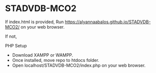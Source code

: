 # STADVDB-MCO2


If index.html is provided, Run https://alyannaabalos.github.io/STADVDB-MCO2/ on your web browser.

If not,

PHP Setup
- Download XAMPP or WAMPP.
- Once installed, move repo to htdocs folder.
- Open localhost/STADVDB-MCO2/index.php on your web browser.
